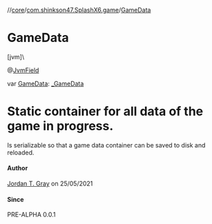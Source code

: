 //[core](../../index.md)/[com.shinkson47.SplashX6.game](index.md)/[GameData](-game-data.md)

# GameData

[jvm]\

@[JvmField](https://kotlinlang.org/api/latest/jvm/stdlib/kotlin.jvm/-jvm-field/index.html)

var [GameData](-game-data.md): [_GameData](_-game-data/index.md)

# Static container for all data of the game in progress.

Is serializable so that a game data container can be saved to disk and reloaded.

#### Author

[Jordan T. Gray](https://www.shinkson47.in) on 25/05/2021

#### Since

PRE-ALPHA 0.0.1

